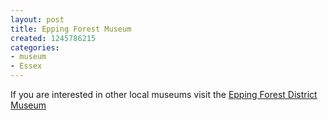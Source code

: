 ```yaml
---
layout: post
title: Epping Forest Museum
created: 1245786215
categories:
- museum
- Essex
---
```

<p>If you are interested in other local museums visit the <a href="http://www.eppingforestdc.gov.uk/leisure_and_culture/museum">Epping Forest District Museum</a></p>
